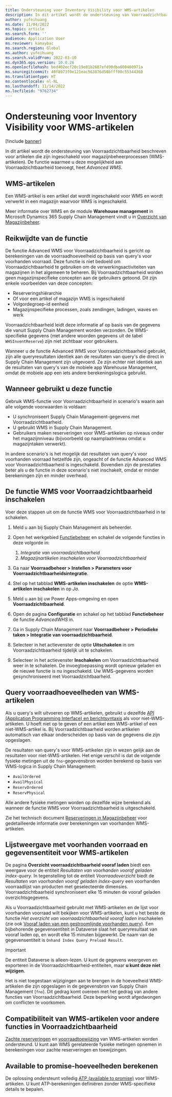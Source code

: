 ```yaml
---
title: Ondersteuning voor Inventory Visibility voor WMS-artikelen
description: In dit artikel wordt de ondersteuning van Voorraadzichtbaarheid beschreven voor artikelen die zijn ingeschakeld voor magazijnbeheerprocessen (WMS-artikelen).
author: yufeihuang
ms.date: 11/04/2022
ms.topic: article
ms.search.form: ''
audience: Application User
ms.reviewer: kamaybac
ms.search.region: Global
ms.author: yufeihuang
ms.search.validFrom: 2022-03-10
ms.dyn365.ops.version: 10.0.26
ms.openlocfilehash: bed402ecf20c19e81b2687efd90dba600460971a
ms.sourcegitcommit: 49f8973f0e121eac563876d50bfff00c55344360
ms.translationtype: HT
ms.contentlocale: nl-NL
ms.lasthandoff: 11/14/2022
ms.locfileid: "9762734"
---
```

# <a name="inventory-visibility-support-for-wms-items"></a>Ondersteuning voor Inventory Visibility voor WMS-artikelen

[!include [banner](../includes/banner.md)]

In dit artikel wordt de ondersteuning van Voorraadzichtbaarheid beschreven voor artikelen die zijn ingeschakeld voor magazijnbeheerprocessen (WMS-artikelen). De functie waarmee u deze mogelijkheid aan Voorraadzichtbaarheid toevoegt, heet *Advanced WMS*.

## <a name="wms-items"></a>WMS-artikelen

Een WMS-artikel is een artikel dat wordt ingeschakeld voor WMS en wordt verwerkt in een magazijn waarvoor WMS is ingeschakeld.

Meer informatie over WMS en de module **Warehouse management** in Microsoft Dynamics 365 Supply Chain Management vindt u in [Overzicht van Magazijnbeheer](../warehousing/warehouse-management-overview.md).

## <a name="scope-of-the-feature"></a>Reikwijdte van de functie

De functie Advanced WMS voor Voorraadzichtbaarheid is gericht op berekeningen van de voorraadhoeveelheid op basis van query's voor voorhanden voorraad. Deze functie is niet bedoeld om Voorraadzichtbaarheid te gebruiken om de verwerkingsactiviteiten van magazijnen in het algemeen te beheren. Bij Voorraadzichtbaarheid worden geen magazijnspecifieke concepten aan de gebruikers getoond. Dit zijn enkele voorbeelden van deze concepten:

- Reserveringshiërarchie
- Of voor een artikel of magazijn WMS is ingeschakeld
- Volgordegroep-id eenheid
- Magazijnspecifieke processen, zoals zendingen, ladingen, waves en werk

Voorraadzichtbaarheid leidt deze informatie af op basis van de gegevens die vanuit Supply Chain Management worden verzonden. De WMS-specifieke gegevens (met andere woorden gegevens uit de tabel `WHSInventReserve`) zijn niet zichtbaar voor gebruikers.

Wanneer u de functie Advanced WMS voor Voorraadzichtbaarheid gebruikt, zijn alle queryresultaten identiek aan de resultaten van query's die direct in Supply Chain Management zijn uitgevoerd. Ze zijn echter niet identiek aan de resultaten van query's van de mobiele app Warehouse Management, omdat de mobiele app een iets andere berekeningslogica gebruikt.

## <a name="when-to-use-the-feature"></a>Wanneer gebruikt u deze functie

Gebruik WMS-functie voor Voorraadzichtbaarheid in scenario's waarin aan alle volgende voorwaarden is voldaan:

- U synchroniseert Supply Chain Management-gegevens met Voorraadzichtbaarheid.
- U gebruikt WMS in Supply Chain Management.
- Gebruikers maken reserveringen voor WMS-artikelen op niveaus onder het magazijnniveau (bijvoorbeeld op naamplaatniveau omdat u magazijntaken verwerkt).

In andere scenario's is het mogelijk dat resultaten van query's voor voorhanden voorraad hetzelfde zijn, ongeacht of de functie Advanced WMS voor Voorraadzichtbaarheid is ingeschakeld. Bovendien zijn de prestaties beter als u de functie in deze scenario's niet inschakelt, omdat er minder berekeningen zijn en minder overhead.

## <a name="enable-the-wms-feature-for-inventory-visibility"></a>De functie WMS voor Voorraadzichtbaarheid inschakelen

Voer deze stappen uit om de functie WMS voor Voorraadzichtbaarheid in te schakelen.

1. Meld u aan bij Supply Chain Management als beheerder.
1. Open het werkgebied [Functiebeheer](../../fin-ops-core/fin-ops/get-started/feature-management/feature-management-overview.md) en schakel de volgende functies in deze volgorde in:

    1. *Integratie van voorraadzichtbaarheid*
    1. *Magazijnartikelen inschakelen voor Voorraadzichtbaarheid*

1. Ga naar **Voorraadbeheer \> Instellen \> Parameters voor Voorraadzichtbaarheidsintegratie**.
1. Stel op het tabblad **WMS-artikelen inschakelen** de optie **WMS-artikelen inschakelen** in op *Ja*.
1. Meld u aan bij uw Power Apps-omgeving en open **Voorraadzichtbaarheid**.
1. Open de pagina **Configuratie** en schakel op het tabblad **Functiebeheer** de functie *AdvancedWHS* in.
1. Ga in Supply Chain Management naar **Voorraadbeheer \> Periodieke taken \> Integratie van voorraadzichtbaarheid**.
1. Selecteer in het actievenster de optie **Uitschakelen** in om Voorraadzichtbaarheid tijdelijk uit te schakelen.
1. Selecteer in het actievenster **Inschakelen** om Voorraadzichtbaarheid weer in te schakelen. De invoegtoepassing wordt opnieuw geladen en de nieuwe functie is nu ingeschakeld. Uw WMS-gegevens worden gesynchroniseerd met Voorraadzichtbaarheid.

## <a name="query-on-hand-quantities-of-wms-items"></a>Query voorraadhoeveelheden van WMS-artikelen

Als u query's wilt uitvoeren op WMS-artikelen, gebruikt u dezelfde [API (Application Programming Interface) en berichtsyntaxis](inventory-visibility-api.md) als voor niet-WMS-artikelen. U hoeft niet op te geven of een artikel een WMS-artikel of een niet-WMS-artikel is. Bij Voorraadzichtbaarheid worden artikelen automatisch van elkaar onderscheiden op basis van de gegevens die zijn opgeslagen.

De resultaten van query's voor WMS-artikelen zijn in wezen gelijk aan de resultaten voor niet-WMS-artikelen. Het enige verschil is dat de volgende fysieke metingen uit de `fno`-gegevensbron worden berekend op basis van WMS-logica in Supply Chain Management:

- `AvailOrdered`
- `AvailPhysical`
- `ReservOrdered`
- `ReservPhysical`

Alle andere fysieke metingen worden op dezelfde wijze berekend als wanneer de functie WMS voor Voorraadzichtbaarheid is uitgeschakeld.

Zie het technisch document [Reserveringen in Magazijnbeheer](https://www.microsoft.com/download/details.aspx?id=43284) voor gedetailleerde informatie over berekeningen van voorhanden WMS-artikelen.

## <a name="on-hand-list-view-and-data-entity-for-wms-items"></a>Lijstweergave met voorhanden voorraad en gegevensentiteit voor WMS-artikelen

De pagina **Overzicht voorraadzichtbaarheid vooraf laden** biedt een weergave voor de entiteit *Resultaten van voorhanden vooraf geladen index-query*. In tegenstelling tot de entiteit *Voorraadoverzicht* biedt de *Resultaten van voorhanden vooraf geladen index-query* een voorhanden voorraadlijst van producten met geselecteerde dimensies. Voorraadzichtbaarheid synchroniseert elke 15 minuten de vooraf geladen overzichtsgegevens.

Als u Voorraadzichtbaarheid gebruikt met WMS-artikelen en de lijst voor voorhanden voorraad wilt bekijken voor WMS-artikelen, kunt u het beste de functie *Het overzicht van voorraadzichtbaarheid vooraf laden* inschakelen (zie ook [Vooraf laden van een gestroomlijnde voorhanden query](inventory-visibility-power-platform.md#preload-streamlined-onhand-query)). Een bijbehorende gegevensentiteit in Dataverse slaat het queryresultaat van vooraf laden op, en wordt elke 15 minuten bijgewerkt. De naam van de gegevensentiteit is `Onhand Index Query Preload Result`.

> [!IMPORTANT]
> De entiteit Dataverse is alleen-lezen. U kunt de gegevens weergeven en exporteren in de Voorraadzichtbaarheid-entiteiten, maar **u kunt deze niet wijzigen**.

Het is niet toegestaan wijzigingen aan te brengen in de hoeveelheid WMS-artikelen die zijn opgeslagen in de gegevensbron van Supply Chain Management (`fno`). Dit gedrag komt overeen met het gedrag van andere functies van Voorraadzichtbaarheid. Deze beperking wordt afgedwongen om conflicten te voorkomen.

## <a name="wms-item-compatibility-for-other-functions-in-inventory-visibility"></a>Compatibiliteit van WMS-artikelen voor andere functies in Voorraadzichtbaarheid

[Zachte reserveringen](inventory-visibility-reservations.md) en [voorraadtoewijzing](inventory-visibility-allocation.md) van WMS-artikelen worden ondersteund. U kunt aan WMS gerelateerde fysieke metingen opnemen in berekeningen voor zachte reserveringen en toewijzingen.

## <a name="calculate-available-to-promise-quantities"></a>Available to promise-hoeveelheden berekenen

De oplossing ondersteunt volledig [ATP (available to promise)](inventory-visibility-available-to-promise.md) voor WMS-artikelen. U kunt ATP-berekeningen definiëren zonder WMS-specifieke details te bepalen.
